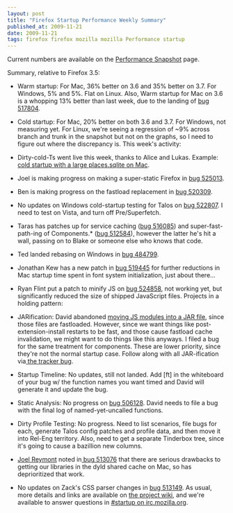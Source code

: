 ```yaml
---
layout: post
title: "Firefox Startup Performance Weekly Summary"
published_at: 2009-11-21
date: 2009-11-21
tags: firefox firefox mozilla mozilla Performance startup
---
```


Current numbers are available on the [Performance  Snapshot](http://graphs.mozilla.org/dashboard/snapshot/) page.

Summary, relative to Firefox 3.5:

*   Warm startup: For Mac, 36% better on 3.6 and 35% better on 3.7. For  Windows, 5% and 5%. Flat on Linux. Also, Warm startup for Mac on 3.6 is a whopping 13% better than last week, due to the landing of [bug 517804](https://bugzilla.mozilla.org/show_bug.cgi?id=517804).
*   Cold startup:  For Mac, 20% better on both 3.6 and 3.7. For  Windows, not measuring yet. For Linux, we're seeing a regression of ~9% across branch and trunk in the snapshot but not on the graphs, so I need to figure out where the discrepancy is.
This week's activity:

*   Dirty-cold-Ts went live this week, thanks to Alice and Lukas. Example: [cold startup with a  large places.sqlite on Mac](http://graphs.mozilla.org/#tests=[{%22test%22:%2266%22,%22branch%22:%2210%22,%22machine%22:%22169%22},{%22test%22:%2266%22,%22branch%22:%2210%22,%22machine%22:%22170%22},{%22test%22:%2266%22,%22branch%22:%2210%22,%22machine%22:%22172%22},{%22test%22:%2266%22,%22branch%22:%2210%22,%22machine%22:%22173%22},{%22test%22:%2266%22,%22branch%22:%2210%22,%22machine%22:%22174%22},{%22test%22:%2266%22,%22branch%22:%2210%22,%22machine%22:%22175%22},{%22test%22:%2266%22,%22branch%22:%2210%22,%22machine%22:%22177%22},{%22test%22:%2266%22,%22branch%22:%2210%22,%22machine%22:%22178%22},{%22test%22:%2266%22,%22branch%22:%2210%22,%22machine%22:%22180%22},{%22test%22:%2266%22,%22branch%22:%2210%22,%22machine%22:%22181%22},{%22test%22:%2266%22,%22branch%22:%2210%22,%22machine%22:%22182%22}] "http://tinyurl.com/258pht").
*   Joel is making progress on making a super-static Firefox in [bug 525013](https://bugzilla.mozilla.org/show_bug.cgi?id=525013 "https://bugzilla.mozilla.org/show_bug.cgi?id=525013").
*   Ben is making progress on the fastload replacement in [bug 520309](https://bugzilla.mozilla.org/show_bug.cgi?id=520309 "https://bugzilla.mozilla.org/show_bug.cgi?id=520309").
*   No updates on Windows cold-startup testing for  Talos on [bug  522807](https://bugzilla.mozilla.org/show_bug.cgi?id=522807). I need to test on Vista, and turn off Pre/Superfetch.
*   Taras has patches up for service caching ([bug 516085](https://bugzilla.mozilla.org/show_bug.cgi?id=516085 "https://bugzilla.mozilla.org/show_bug.cgi?id=516085")) and super-fast-path-ing of Components.* ([bug 512584](https://bugzilla.mozilla.org/show_bug.cgi?id=512584 "https://bugzilla.mozilla.org/show_bug.cgi?id=512584")), however the latter he's hit a wall, passing on to Blake or someone else who knows that code.
*   Ted landed rebasing on Windows in [bug 484799](https://bugzilla.mozilla.org/show_bug.cgi?id=484799 "https://bugzilla.mozilla.org/show_bug.cgi?id=484799").
*   Jonathan Kew has a new patch in [bug        519445](https://bugzilla.mozilla.org/show_bug.cgi?id=519445) for further reductions in Mac startup       time spent in  font system initialization, just about there...
*   Ryan Flint put a patch to minify JS on [bug 524858](https://bugzilla.mozilla.org/show_bug.cgi?id=524858), not working yet, but significantly reduced the size of shipped JavaScript files.
Projects in a holding pattern:

*   JARification: David abandoned [moving JS          modules into a JAR file](https://bugzilla.mozilla.org/show_bug.cgi?id=509755), since those files are fastloaded.         However, since we want things like post-extension-install  restarts  to   be     fast, and those cause fastload cache invalidation,  we might   want  to   do   things like this anyways. I filed a bug for  the same   treatment  for     components. These are lower priority,  since they're   not the  normal     startup case. Follow along with all  JAR-ification   via[ the         tracker  bug](https://bugzilla.mozilla.org/show_bug.cgi?id=513027).
*   Startup Timeline: No updates, still not landed. Add [ft] in the        whiteboard of your bug w/ the function names you want timed and David        will generate it and update the bug.
*   Static Analysis: No progress on [bug        506128](https://bugzilla.mozilla.org/show_bug.cgi?id=506128).  David needs to file a bug with the final log of        named-yet-uncalled  functions.
*   Dirty Profile Testing: No progress. Need to list scenarios, file        bugs  for each, generate Talos config patches and profile data, and    then     move  it into Rel-Eng territory. Also, need to get a separate       Tinderbox  tree,  since it's going to cause a bazillion new  columns.
*   [Joel        Reymont](http://wagerlabs.com/) noted in[ bug        513076](https://bugzilla.mozilla.org/show_bug.cgi?id=513076) that there are serious drawbacks to getting our libraries  in       the dyld  shared cache on Mac, so has deprioritized that work.
*   No updates on Zack's CSS parser changes in [bug          513149](https://bugzilla.mozilla.org/show_bug.cgi?id=513149).
As usual, more details and links are  available on [the       project wiki](https://wiki.mozilla.org/Firefox/Projects/Startup_Time_Improvements), and we're available to answer questions in [#startup on irc.mozilla.org](irc://irc.mozilla.org/#startup).